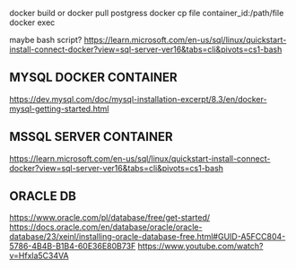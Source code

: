 docker build
or
docker pull postgress
docker cp file container_id:/path/file
docker exec

maybe bash script?
https://learn.microsoft.com/en-us/sql/linux/quickstart-install-connect-docker?view=sql-server-ver16&tabs=cli&pivots=cs1-bash


## MYSQL DOCKER CONTAINER

https://dev.mysql.com/doc/mysql-installation-excerpt/8.3/en/docker-mysql-getting-started.html

## MSSQL SERVER CONTAINER

https://learn.microsoft.com/en-us/sql/linux/quickstart-install-connect-docker?view=sql-server-ver16&tabs=cli&pivots=cs1-bash

## ORACLE DB

https://www.oracle.com/pl/database/free/get-started/
https://docs.oracle.com/en/database/oracle/oracle-database/23/xeinl/installing-oracle-database-free.html#GUID-A5FCC804-5786-4B4B-B1B4-60E36E80B73F
https://www.youtube.com/watch?v=Hfxla5C34VA